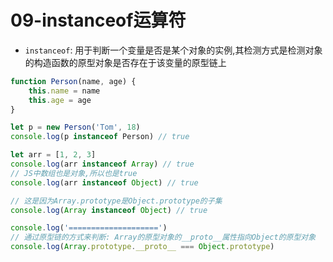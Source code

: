 # 09-instanceof运算符

- `instanceof`: 用于判断一个变量是否是某个对象的实例,其检测方式是检测对象的构造函数的原型对象是否存在于该变量的原型链上

```javascript
function Person(name, age) {
    this.name = name
    this.age = age
}

let p = new Person('Tom', 18)
console.log(p instanceof Person) // true

let arr = [1, 2, 3]
console.log(arr instanceof Array) // true
// JS中数组也是对象,所以也是true
console.log(arr instanceof Object) // true

// 这是因为Array.prototype是Object.prototype的子集
console.log(Array instanceof Object) // true

console.log('====================')
// 通过原型链的方式来判断: Array的原型对象的__proto__属性指向Object的原型对象
console.log(Array.prototype.__proto__ === Object.prototype)
```